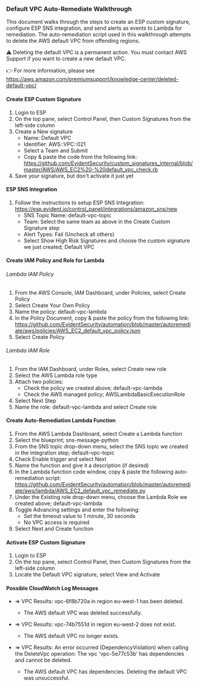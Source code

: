 ### Default VPC Auto-Remediate Walkthrough

This document walks through the steps to create an ESP custom signature, configure ESP SNS integration, and send alerts as events to Lambda for remediation.  The auto-remediation script used in this walkthrough attempts to delete the AWS default VPC from offending regions.

:warning:  Deleting the default VPC is a permanent action. You must contact AWS Support if you want to create a new default VPC.

:point_right: For more information, please see https://aws.amazon.com/premiumsupport/knowledge-center/deleted-default-vpc/



#### Create ESP Custom Signature

1. Login to ESP
2. On the top pane, select Control Panel, then Custom Signatures from the left-side column
3. Create a New signature
    * Name: Default VPC
    * Identifier: AWS::VPC::021
    * Select a Team and Submit
    * Copy & paste the code from the following link: https://github.com/EvidentSecurity/custom_signatures_internal/blob/master/AWS/AWS_EC2%20-%20default_vpc_check.rb
4. Save your signature, but don't activate it just yet


#### ESP SNS Integration

1. Follow the instructions to setup ESP SNS Integration: https://esp.evident.io/control_panel/integrations/amazon_sns/new
    * SNS Topic Name: default-vpc-topic
    * Team: Select the same team as above in the Create Custom Signature step
    * Alert Types: Fail (Uncheck all others)
    * Select Show High Risk Signatures and choose the custom signature we just created; Default VPC


#### Create IAM Policy and Role for Lambda

###### Lambda IAM Policy

1. From the AWS Console, IAM Dashboard, under Policies, select Create Policy
2. Select Create Your Own Policy
3. Name the policy: default-vpc-lambda
4. In the Policy Document, copy & paste the policy from the following link: https://github.com/EvidentSecurity/automation/blob/master/autoremediate/aws/policies/AWS_EC2_default_vpc_policy.json
5. Select Create Policy

###### Lambda IAM Role

1. From the IAM Dashboard, under Roles, select Create new role
2. Select the AWS Lambda role type 
3. Attach two policies:
    * Check the policy we created above; default-vpc-lambda
    * Check the AWS managed policy; AWSLambdaBasicExecutionRole
4. Select Next Step 
5. Name the role: default-vpc-lambda and select Create role


#### Create Auto-Remediation Lambda Function

1. From the AWS Lambda Dashboard, select Create a Lambda function
2. Select the blueprint; sns-message-python
3. From the SNS topic drop-down menu, select the SNS topic we created in the integration step; default-vpc-topic
4. Check Enable trigger and select Next
5. Name the function and give it a description (if desired)
6. In the Lambda function code window, copy & paste the following auto-remediation script: https://github.com/EvidentSecurity/automation/blob/master/autoremediate/aws/lambda/AWS_EC2_default_vpc_remediate.py
7. Under the Existing role drop-down menu, choose the Lambda Role we created above; default-vpc-lambda
8. Toggle Advancing settings and enter the following:
    * Set the timeout value to 1 minute, 30 seconds
    * No VPC access is required
9. Select Next and Create function


#### Activate ESP Custom Signature

1. Login to ESP
2. On the top pane, select Control Panel, then Custom Signatures from the left-side column
3. Locate the Default VPC signature, select View and Activate



#### Possible CloudWatch Log Messages

* => VPC Results: vpc-6f8b720a in region eu-west-1 has been deleted.
    * The AWS default VPC was deleted successfully.

* => VPC Results: vpc-74b7551d in region eu-west-2 does not exist.
    * The AWS default VPC no longer exists.

* => VPC Results: An error occurred (DependencyViolation) when calling the DeleteVpc operation: The vpc 'vpc-5e77c53b' has dependencies and cannot be deleted.
    * The AWS default VPC has dependencies.  Deleting the default VPC was unsuccessful. 
